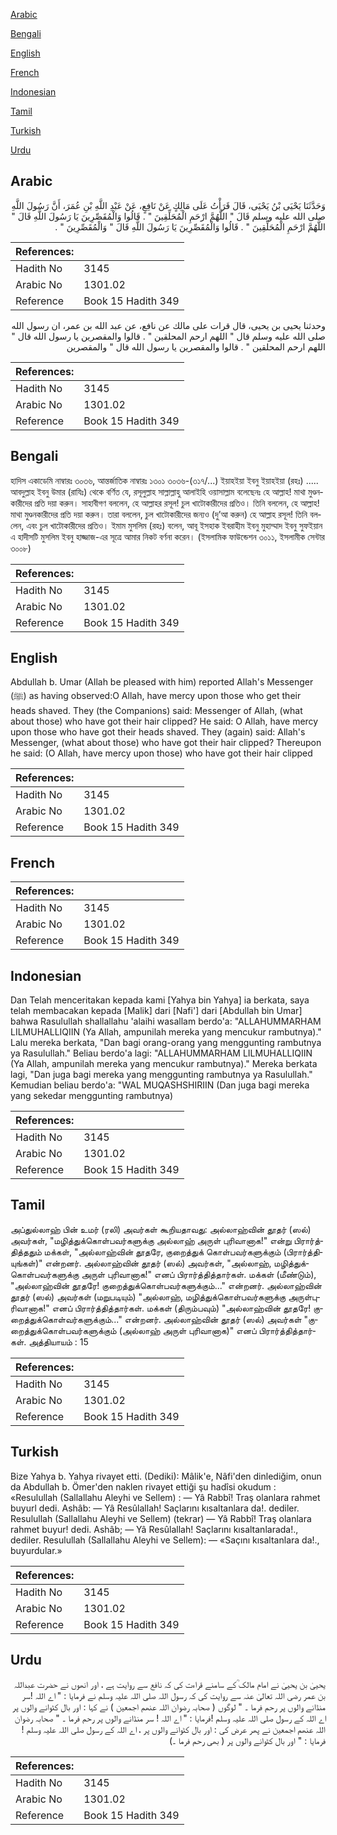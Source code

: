[Arabic](#arabic)

[Bengali](#bengali)

[English](#english)

[French](#french)

[Indonesian](#indonesian)

[Tamil](#tamil)

[Turkish](#turkish)

[Urdu](#urdu)

## Arabic


<div dir="rtl" lang="ar" style={{fontSize:'larger',backgroundColor:'#f8f9fa',padding:20}}>
وَحَدَّثَنَا يَحْيَى بْنُ يَحْيَى، قَالَ قَرَأْتُ عَلَى مَالِكٍ عَنْ نَافِعٍ، عَنْ عَبْدِ اللَّهِ بْنِ عُمَرَ، أَنَّ رَسُولَ اللَّهِ صلى الله عليه وسلم قَالَ ‏"‏ اللَّهُمَّ ارْحَمِ الْمُحَلِّقِينَ ‏"‏ ‏.‏ قَالُوا وَالْمُقَصِّرِينَ يَا رَسُولَ اللَّهِ قَالَ ‏"‏ اللَّهُمَّ ارْحَمِ الْمُحَلِّقِينَ ‏"‏ ‏.‏ قَالُوا وَالْمُقَصِّرِينَ يَا رَسُولَ اللَّهِ قَالَ ‏"‏ وَالْمُقَصِّرِينَ ‏"‏ ‏.‏
</div>
<div style={{backgroundColor:'#f8f9fa',padding:20, marginBottom: 10}}><table> <thead> <tr> <th>References:</th> <th></th> </tr> </thead> <tbody><tr><td>Hadith No</td><td>3145</td></tr><tr><td>Arabic No</td><td>1301.02</td></tr><tr><td>Reference</td><td>Book 15 Hadith 349</td></tr></tbody></table></div>


<div dir="rtl" lang="ar" style={{fontSize:'larger',backgroundColor:'#f8f9fa',padding:20}}>
وحدثنا يحيى بن يحيى، قال قرات على مالك عن نافع، عن عبد الله بن عمر، ان رسول الله صلى الله عليه وسلم قال " اللهم ارحم المحلقين " . قالوا والمقصرين يا رسول الله قال " اللهم ارحم المحلقين " . قالوا والمقصرين يا رسول الله قال " والمقصرين
</div>
<div style={{backgroundColor:'#f8f9fa',padding:20, marginBottom: 10}}><table> <thead> <tr> <th>References:</th> <th></th> </tr> </thead> <tbody><tr><td>Hadith No</td><td>3145</td></tr><tr><td>Arabic No</td><td>1301.02</td></tr><tr><td>Reference</td><td>Book 15 Hadith 349</td></tr></tbody></table></div>

## Bengali


<div dir="ltr" lang="bn" style={{fontSize:'larger',backgroundColor:'#f8f9fa',padding:20}}>
হাদিস একাডেমি নাম্বারঃ ৩০৩৬, আন্তর্জাতিক নাম্বারঃ ১৩০১ ৩০৩৬-(৩১৭/...) ইয়াহইয়া ইবনু ইয়াহইয়া (রহঃ) ..... আবদুল্লাহ ইবনু উমার (রাযিঃ) থেকে বর্ণিত যে, রসূলুল্লাহ সাল্লাল্লাহু আলাইহি ওয়াসাল্লাম বলেছেনঃ হে আল্লাহ! মাথা মুণ্ডনকারীদের প্রতি দয়া করুন। সাহাবীগণ বললেন, হে আল্লাহর রসূল! চুল খাটোকারীদের প্রতিও। তিনি বললেন, হে আল্লাহ! মাথা মুণ্ডনকারীদের প্রতি দয়া করুন। তারা বললেন, চুল খাটোকারীদের জন্যও (দু’আ করুন) হে আল্লাহ রসূল! তিনি বললেন, এবং চুল খাটোকারীদের প্রতিও। ইমাম মুসলিম (রহঃ) বলেন, আবূ ইসহাক ইবরাহীম ইবনু মুহাম্মাদ ইবনু সুফইয়ান এ হাদীসটি মুসলিম ইবনু হাজ্জাজ-এর সূত্রে আমার নিকট বর্ণনা করেন। (ইসলামিক ফাউন্ডেশন ৩০১১, ইসলামীক সেন্টার ৩০০৮)
</div>
<div style={{backgroundColor:'#f8f9fa',padding:20, marginBottom: 10}}><table> <thead> <tr> <th>References:</th> <th></th> </tr> </thead> <tbody><tr><td>Hadith No</td><td>3145</td></tr><tr><td>Arabic No</td><td>1301.02</td></tr><tr><td>Reference</td><td>Book 15 Hadith 349</td></tr></tbody></table></div>

## English


<div dir="ltr" lang="en" style={{fontSize:'larger',backgroundColor:'#f8f9fa',padding:20}}>
Abdullah b. Umar (Allah be pleased with him) reported Allah's Messenger (ﷺ) as having observed:O Allah, have mercy upon those who get their heads shaved. They (the Companions) said: Messenger of Allah, (what about those) who have got their hair clipped? He said: O Allah, have mercy upon those who have got their heads shaved. They (again) said: Allah's Messenger, (what about those) who have got their hair clipped? Thereupon he said: (O Allah, have mercy upon those) who have got their hair clipped
</div>
<div style={{backgroundColor:'#f8f9fa',padding:20, marginBottom: 10}}><table> <thead> <tr> <th>References:</th> <th></th> </tr> </thead> <tbody><tr><td>Hadith No</td><td>3145</td></tr><tr><td>Arabic No</td><td>1301.02</td></tr><tr><td>Reference</td><td>Book 15 Hadith 349</td></tr></tbody></table></div>

## French


<div dir="ltr" lang="fr" style={{fontSize:'larger',backgroundColor:'#f8f9fa',padding:20}}>

</div>
<div style={{backgroundColor:'#f8f9fa',padding:20, marginBottom: 10}}><table> <thead> <tr> <th>References:</th> <th></th> </tr> </thead> <tbody><tr><td>Hadith No</td><td>3145</td></tr><tr><td>Arabic No</td><td>1301.02</td></tr><tr><td>Reference</td><td>Book 15 Hadith 349</td></tr></tbody></table></div>

## Indonesian


<div dir="ltr" lang="id" style={{fontSize:'larger',backgroundColor:'#f8f9fa',padding:20}}>
Dan Telah menceritakan kepada kami [Yahya bin Yahya] ia berkata, saya telah membacakan kepada [Malik] dari [Nafi'] dari [Abdullah bin Umar] bahwa Rasulullah shallallahu 'alaihi wasallam berdo'a: "ALLAHUMMARHAM LILMUHALLIQIIN (Ya Allah, ampunilah mereka yang mencukur rambutnya)." Lalu mereka berkata, "Dan bagi orang-orang yang menggunting rambutnya ya Rasulullah." Beliau berdo'a lagi: "ALLAHUMMARHAM LILMUHALLIQIIN (Ya Allah, ampunilah mereka yang mencukur rambutnya)." Mereka berkata lagi, "Dan juga bagi mereka yang menggunting rambutnya ya Rasulullah." Kemudian beliau berdo'a: "WAL MUQASHSHIRIIN (Dan juga bagi mereka yang sekedar menggunting rambutnya)
</div>
<div style={{backgroundColor:'#f8f9fa',padding:20, marginBottom: 10}}><table> <thead> <tr> <th>References:</th> <th></th> </tr> </thead> <tbody><tr><td>Hadith No</td><td>3145</td></tr><tr><td>Arabic No</td><td>1301.02</td></tr><tr><td>Reference</td><td>Book 15 Hadith 349</td></tr></tbody></table></div>

## Tamil


<div dir="ltr" lang="ta" style={{fontSize:'larger',backgroundColor:'#f8f9fa',padding:20}}>
அப்துல்லாஹ் பின் உமர் (ரலி) அவர்கள் கூறியதாவது: அல்லாஹ்வின் தூதர் (ஸல்) அவர்கள், "மழித்துக்கொள்பவர்களுக்கு அல்லாஹ் அருள் புரிவானாக!" என்று பிரார்த்தித்ததும் மக்கள், "அல்லாஹ்வின் தூதரே, குறைத்துக் கொள்பவர்களுக்கும் (பிரார்த்தியுங்கள்)" என்றனர். அல்லாஹ்வின் தூதர் (ஸல்) அவர்கள், "அல்லாஹ், மழித்துக்கொள்பவர்களுக்கு அருள் புரிவானாக!" எனப் பிரார்த்தித்தார்கள். மக்கள் (மீண்டும்), "அல்லாஹ்வின் தூதரே! குறைத்துக்கொள்பவர்களுக்கும்..." என்றனர். அல்லாஹ்வின் தூதர் (ஸல்) அவர்கள் (மறுபடியும்) "அல்லாஹ், மழித்துக்கொள்பவர்களுக்கு அருள்புரிவானாக!" எனப் பிரார்த்தித்தார்கள். மக்கள் (திரும்பவும்) "அல்லாஹ்வின் தூதரே! குறைத்துக்கொள்வர்களுக்கும்..." என்றனர். அல்லாஹ்வின் தூதர் (ஸல்) அவர்கள் "குறைத்துக்கொள்பவர்களுக்கும் (அல்லாஹ் அருள் புரிவானாக)" எனப் பிரார்த்தித்தார்கள். அத்தியாயம் : 15
</div>
<div style={{backgroundColor:'#f8f9fa',padding:20, marginBottom: 10}}><table> <thead> <tr> <th>References:</th> <th></th> </tr> </thead> <tbody><tr><td>Hadith No</td><td>3145</td></tr><tr><td>Arabic No</td><td>1301.02</td></tr><tr><td>Reference</td><td>Book 15 Hadith 349</td></tr></tbody></table></div>

## Turkish


<div dir="ltr" lang="tr" style={{fontSize:'larger',backgroundColor:'#f8f9fa',padding:20}}>
Bize Yahya b. Yahya rivayet etti. (Dediki): Mâlik'e, Nâfi'den dinlediğim, onun da Abdullah b. Ömer'den naklen rivayet ettiği şu hadîsi okudum : «Resulullah (Sallallahu Aleyhi ve Sellem) : — Yâ Rabbî! Traş olanlara rahmet buyurl dedi. Ashâb: — Yâ Resûlallah! Saçlarını kısaltanlara da!. dediler. Resulullah (Sallallahu Aleyhi ve Sellem) (tekrar) — Yâ Rabbî! Traş olanlara rahmet buyur! dedi. Ashâb; — Yâ Resûlallah! Saçlarını kısaltanlarada!., dediler. Resulullah (Sallallahu Aleyhi ve Sellem): — «Saçını kısaltanlara da!., buyurdular.»
</div>
<div style={{backgroundColor:'#f8f9fa',padding:20, marginBottom: 10}}><table> <thead> <tr> <th>References:</th> <th></th> </tr> </thead> <tbody><tr><td>Hadith No</td><td>3145</td></tr><tr><td>Arabic No</td><td>1301.02</td></tr><tr><td>Reference</td><td>Book 15 Hadith 349</td></tr></tbody></table></div>

## Urdu


<div dir="rtl" lang="ur" style={{fontSize:'larger',backgroundColor:'#f8f9fa',padding:20}}>
یحییٰ بن یحییٰ نے امام مالک ؒکے سامنے قراءت کی کہ نافع سے روایت ہے ، اور انھوں نے حضرت عبداللہ بن عمر رضی اللہ تعالیٰ عنہ سے روایت کی کہ رسول اللہ صلی اللہ علیہ وسلم نے فرمایا : " اے اللہ !سر منڈانے والوں پر رحم فرما ۔ " لوگوں ( صحابہ رضوان اللہ عنھم اجمعین ) نے کہا : اور بال کٹوانے والوں پر اے اللہ کے رسول صلی اللہ علیہ وسلم !فرمایا : " اے اللہ ! سر منڈانے والوں پر رحم فرما ۔ " صحابہ رضوان اللہ عنھم اجمعین نے پھر عرض کی : اور بال کٹوانے والوں پر ، اے اللہ کے رسول صلی اللہ علیہ وسلم ! فرمایا : " اور بال کٹوانے والوں پر ( بھی رحم فرما ۔)
</div>
<div style={{backgroundColor:'#f8f9fa',padding:20, marginBottom: 10}}><table> <thead> <tr> <th>References:</th> <th></th> </tr> </thead> <tbody><tr><td>Hadith No</td><td>3145</td></tr><tr><td>Arabic No</td><td>1301.02</td></tr><tr><td>Reference</td><td>Book 15 Hadith 349</td></tr></tbody></table></div>
